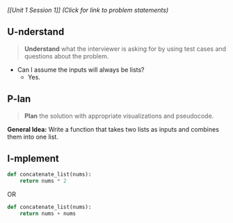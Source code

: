 *[[Unit 1 Session 1]] (Click for link to problem statements)*

## U-nderstand
 
> **Understand** what the interviewer is asking for by using test cases and questions about the problem.

- Can I assume the inputs will always be lists?
  - Yes.
   
## P-lan

> **Plan** the solution with appropriate visualizations and pseudocode.

**General Idea:** Write a function that takes two lists as inputs and combines them into one list.

## I-mplement

```python
def concatenate_list(nums):
	return nums * 2
```

OR

```python
def concatenate_list(nums):
	return nums + nums
```